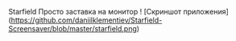 Starfield
Просто заставка на монитор
! [Скриншот приложения] (https://github.com/daniilklementiev/Starfield-Screensaver/blob/master/starfield.png)

